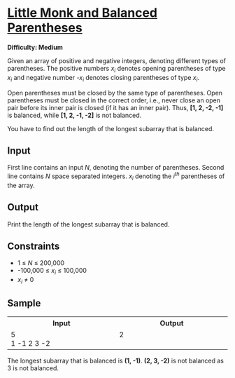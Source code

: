 # [Little Monk and Balanced Parentheses](https://www.hackerearth.com/practice/data-structures/stacks/basics-of-stacks/practice-problems/algorithm/little-monk-and-balanced-parentheses/)

**Difficulty: Medium**

Given an array of positive and negative integers, denoting different types of parentheses. The positive numbers *x<sub>i</sub>* denotes opening parentheses of type *x<sub>i</sub>* and negative number *-x<sub>i</sub>* denotes closing parentheses of type *x<sub>i</sub>*.

Open parentheses must be closed by the same type of parentheses. Open parentheses must be closed in the correct order, i.e., never close an open pair before its inner pair is closed (if it has an inner pair). Thus, **[1, 2, -2, -1]** is balanced, while **[1, 2, -1, -2]** is not balanced.

You have to find out the length of the longest subarray that is balanced.

## Input

First line contains an input *N*, denoting the number of parentheses. Second line contains *N* space separated integers. *x<sub>i</sub>* denoting the *i<sup>th</sup>* parentheses of the array.

## Output

Print the length of the longest subarray that is balanced.

## Constraints

+ 1 &le; *N* &le; 200,000
+ -100,000 &le; *x<sub>i</sub>* &le; 100,000
+ *x<sub>i</sub>* &ne; 0

## Sample

<table>
	<tr>
		<th width="500">Input</th>
		<th width="500">Output</th>
	</tr>
	<tr>
		<td valign="top">
			5<br />
			1 -1 2 3 -2
		</td>
		<td valign="top">
			2
		</td>
	</tr>
</table>

The longest subarray that is balanced is **(1, -1)**. **(2, 3, -2)** is not balanced as 3 is not balanced.
